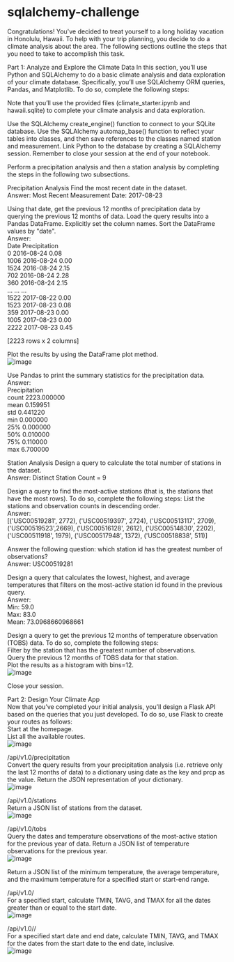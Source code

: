 # sqlalchemy-challenge

Congratulations! You've decided to treat yourself to a long holiday vacation in Honolulu, Hawaii. To help with your trip planning, you decide to do a climate analysis about the area. The following sections outline the steps that you need to take to accomplish this task.

Part 1: Analyze and Explore the Climate Data
In this section, you’ll use Python and SQLAlchemy to do a basic climate analysis and data exploration of your climate database. Specifically, you’ll use SQLAlchemy ORM queries, Pandas, and Matplotlib. To do so, complete the following steps:

Note that you’ll use the provided files (climate_starter.ipynb and hawaii.sqlite) to complete your climate analysis and data exploration.

Use the SQLAlchemy create_engine() function to connect to your SQLite database.
Use the SQLAlchemy automap_base() function to reflect your tables into classes, and then save references to the classes named station and measurement.
Link Python to the database by creating a SQLAlchemy session.
Remember to close your session at the end of your notebook.

Perform a precipitation analysis and then a station analysis by completing the steps in the following two subsections.

Precipitation Analysis
Find the most recent date in the dataset.  
  Answer: Most Recent Measurement Date: 2017-08-23

Using that date, get the previous 12 months of precipitation data by querying the previous 12 months of data.
Load the query results into a Pandas DataFrame. Explicitly set the column names. Sort the DataFrame values by "date".  
  Answer:  
        Date        Precipitation  
  0     2016-08-24           0.08  
  1006  2016-08-24           0.00  
  1524  2016-08-24           2.15    
  702   2016-08-24           2.28  
  360   2016-08-24           2.15  
  ...          ...            ...  
  1522  2017-08-22           0.00  
  1523  2017-08-23           0.08  
  359   2017-08-23           0.00  
  1005  2017-08-23           0.00  
  2222  2017-08-23           0.45  

[2223 rows x 2 columns]  

Plot the results by using the DataFrame plot method.  
![image](https://github.com/mcjauregui/sqlalchemy-challenge/assets/151464511/2dd8ee07-4f55-4c9f-8e8b-f3067d4c5bc8)

Use Pandas to print the summary statistics for the precipitation data.    
  Answer:    
         Precipitation    
  count    2223.000000  
  mean        0.159951  
  std         0.441220  
  min         0.000000  
  25%         0.000000  
  50%         0.010000  
  75%         0.110000  
  max         6.700000  


Station Analysis
Design a query to calculate the total number of stations in the dataset.  
  Answer: Distinct Station Count = 9  

Design a query to find the most-active stations (that is, the stations that have the most rows). To do so, complete the following steps:
List the stations and observation counts in descending order.  
  Answer:   
  [('USC00519281', 2772), ('USC00519397', 2724), ('USC00513117', 2709), ('USC00519523',2669),
  ('USC00516128', 2612), ('USC00514830', 2202), ('USC00511918', 1979), ('USC00517948', 1372),
  ('USC00518838', 511)]
  
Answer the following question: which station id has the greatest number of observations?  
  Answer: USC00519281  

Design a query that calculates the lowest, highest, and average temperatures that filters on the most-active station id found in the previous query.  
  Answer:   
    Min: 59.0    
    Max: 83.0    
    Mean: 73.0968660968661    

Design a query to get the previous 12 months of temperature observation (TOBS) data. To do so, complete the following steps:  
Filter by the station that has the greatest number of observations.  
Query the previous 12 months of TOBS data for that station.  
Plot the results as a histogram with bins=12.    
![image](https://github.com/mcjauregui/sqlalchemy-challenge/assets/151464511/1282164e-532b-435f-aa41-975699b0378b)

Close your session.

Part 2: Design Your Climate App  
Now that you’ve completed your initial analysis, you’ll design a Flask API based on the queries that you just developed. To do so, use Flask to create your routes as follows:  
Start at the homepage.  
List all the available routes.  
![image](https://github.com/mcjauregui/sqlalchemy-challenge/assets/151464511/cf526211-55a2-499c-a2e8-5d99cd97aaab)

/api/v1.0/precipitation  
Convert the query results from your precipitation analysis (i.e. retrieve only the last 12 months of data) to a dictionary using date as the key and prcp as the value.
Return the JSON representation of your dictionary.    
![image](https://github.com/mcjauregui/sqlalchemy-challenge/assets/151464511/7aafd206-5e8f-4d5c-a66d-f4f4fb1e54fa)

/api/v1.0/stations  
Return a JSON list of stations from the dataset.  
![image](https://github.com/mcjauregui/sqlalchemy-challenge/assets/151464511/5ec0316b-9f2d-4b05-a913-ae241c09329e)

/api/v1.0/tobs  
Query the dates and temperature observations of the most-active station for the previous year of data.
Return a JSON list of temperature observations for the previous year.  
![image](https://github.com/mcjauregui/sqlalchemy-challenge/assets/151464511/bcc0000b-93fe-42a6-b69e-cfa5f25add6f)

Return a JSON list of the minimum temperature, the average temperature, and the maximum temperature for a specified start or start-end range.  

/api/v1.0/<start>     
For a specified start, calculate TMIN, TAVG, and TMAX for all the dates greater than or equal to the start date.  
![image](https://github.com/mcjauregui/sqlalchemy-challenge/assets/151464511/c0b86180-cd84-4527-94c6-4ab23fd78f3d)

/api/v1.0/<start>/<end>    
For a specified start date and end date, calculate TMIN, TAVG, and TMAX for the dates from the start date to the end date, inclusive.  
![image](https://github.com/mcjauregui/sqlalchemy-challenge/assets/151464511/8b633f64-7e7a-4a88-b5a6-f308d30f5c64)
